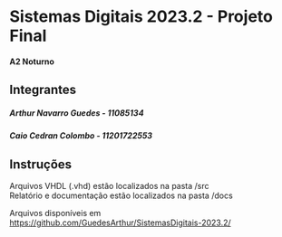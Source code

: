 # Sistemas Digitais 2023.2 - Projeto Final
#### A2 Noturno
## Integrantes
##### Arthur Navarro Guedes - 11085134
##### Caio Cedran Colombo - 11201722553
  
   
## Instruções
Arquivos VHDL (.vhd) estão localizados na pasta /src  
Relatório e documentação estão localizados na pasta /docs  
  
Arquivos disponíveis em https://github.com/GuedesArthur/SistemasDigitais-2023.2/